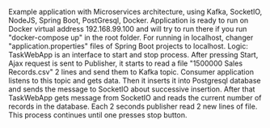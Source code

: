 Example application with Microservices architecture, using Kafka, 
SocketIO, NodeJS, Spring Boot, PostGresql, Docker. Application is ready 
to run on Docker virtual address 192.168.99.100 and will try to run 
there if you run "docker-compose up" in the root folder. For running in 
localhost, changer "application.properties" files of Spring Boot 
projects to localhost. 
Logic:
TaskWebApp is an interface to start and stop process. After pressing 
Start, Ajax request is sent to Publisher, it starts to read a file 
"1500000 Sales Records.csv" 2 lines and send them to Kafka topic. 
Consumer application listens to this topic and gets data. Then it 
inserts it into Postgresql database and sends the message to SocketIO 
about successive insertion. After that TaskWebApp gets message from 
SocketIO and reads the current number of records in the database. 
Each 2 seconds publisher read 2 new lines of file. This process 
continues until one presses stop button.  
